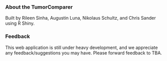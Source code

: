 ### About the TumorComparer
Built by Rileen Sinha, Augustin Luna, Nikolaus Schultz, and Chris Sander using R Shiny.

### Feedback
This web application is still under heavy development, and we appreciate any feedback/suggestions you may have. Please forward feedback to TBA.
